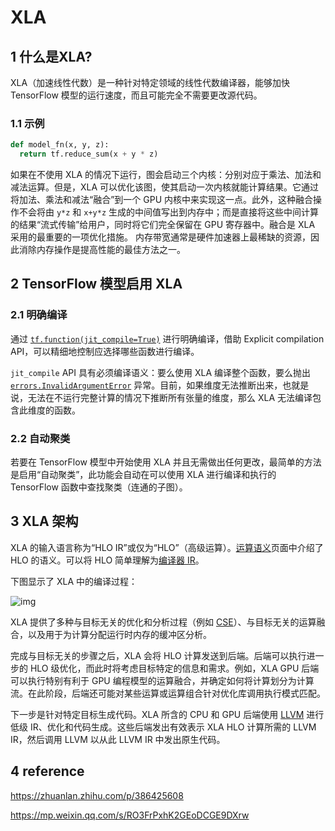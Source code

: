 # XLA

## 1 什么是XLA?

XLA（加速线性代数）是一种针对特定领域的线性代数编译器，能够加快 TensorFlow 模型的运行速度，而且可能完全不需要更改源代码。

### 1.1 示例

```python
def model_fn(x, y, z):
  return tf.reduce_sum(x + y * z)
```

如果在不使用 XLA 的情况下运行，图会启动三个内核：分别对应于乘法、加法和减法运算。但是，XLA 可以优化该图，使其启动一次内核就能计算结果。它通过将加法、乘法和减法“融合”到一个 GPU 内核中来实现这一点。此外，这种融合操作不会将由 `y*z` 和 `x+y*z` 生成的中间值写出到内存中；而是直接将这些中间计算的结果“流式传输”给用户，同时将它们完全保留在 GPU 寄存器中。融合是 XLA 采用的最重要的一项优化措施。 内存带宽通常是硬件加速器上最稀缺的资源，因此消除内存操作是提高性能的最佳方法之一。

## 2 TensorFlow 模型启用 XLA

### 2.1 明确编译

通过 [`tf.function(jit_compile=True)`](https://tensorflow.google.cn/api_docs/python/tf/function?hl=zh-cn) 进行明确编译，借助 Explicit compilation API，可以精细地控制应选择哪些函数进行编译。

`jit_compile` API 具有必须编译语义：要么使用 XLA 编译整个函数，要么抛出 [`errors.InvalidArgumentError`](https://tensorflow.google.cn/api_docs/python/tf/errors/InvalidArgumentError?hl=zh-cn) 异常。目前，如果维度无法推断出来，也就是说，无法在不运行完整计算的情况下推断所有张量的维度，那么 XLA 无法编译包含此维度的函数。

### 2.2 自动聚类

若要在 TensorFlow 模型中开始使用 XLA 并且无需做出任何更改，最简单的方法是启用“自动聚类”，此功能会自动在可以使用 XLA 进行编译和执行的 TensorFlow 函数中查找聚类（连通的子图）。

## 3 XLA 架构

XLA 的输入语言称为“HLO IR”或仅为“HLO”（高级运算）。[运算语义](https://tensorflow.google.cn/xla/operation_semantics?hl=zh-cn)页面中介绍了 HLO 的语义。可以将 HLO 简单理解为[编译器 IR](https://en.wikipedia.org/wiki/Intermediate_representation)。

下图显示了 XLA 中的编译过程：

![img](https://tensorflow.google.cn/xla/images/how-does-xla-work.png?hl=zh-cn)

XLA 提供了多种与目标无关的优化和分析过程（例如 [CSE](https://en.wikipedia.org/wiki/Common_subexpression_elimination)）、与目标无关的运算融合，以及用于为计算分配运行时内存的缓冲区分析。

完成与目标无关的步骤之后，XLA 会将 HLO 计算发送到后端。后端可以执行进一步的 HLO 级优化，而此时将考虑目标特定的信息和需求。例如，XLA GPU 后端可以执行特别有利于 GPU 编程模型的运算融合，并确定如何将计算划分为计算流。在此阶段，后端还可能对某些运算或运算组合针对优化库调用执行模式匹配。

下一步是针对特定目标生成代码。XLA 所含的 CPU 和 GPU 后端使用 [LLVM](http://llvm.org/) 进行低级 IR、优化和代码生成。这些后端发出有效表示 XLA HLO 计算所需的 LLVM IR，然后调用 LLVM 以从此 LLVM IR 中发出原生代码。

## 4 reference

https://zhuanlan.zhihu.com/p/386425608

https://mp.weixin.qq.com/s/RO3FrPxhK2GEoDCGE9DXrw
